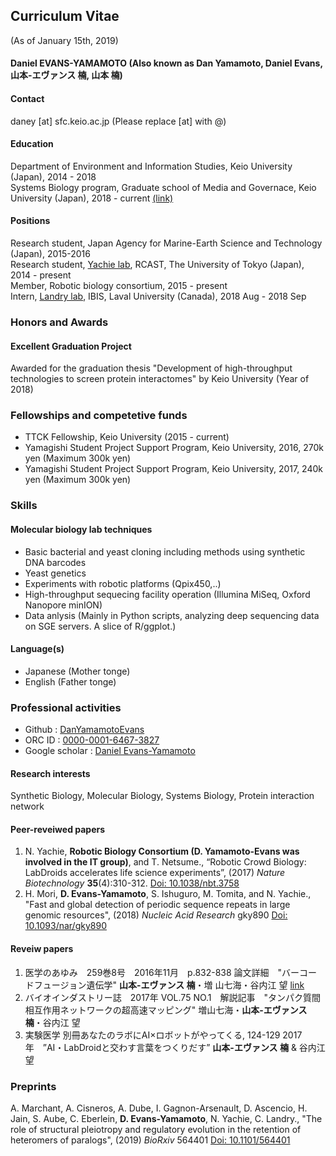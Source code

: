 ## Curriculum Vitae 
(As of January 15th, 2019)

#### Daniel EVANS-YAMAMOTO (Also known as Dan Yamamoto, Daniel Evans, 山本-エヴァンス 楠, 山本 楠)

#### Contact 
daney [at] sfc.keio.ac.jp (Please replace [at] with @)


#### Education
Department of Environment and Information Studies, Keio University (Japan), 2014 - 2018 <br>
Systems Biology program, Graduate school of Media and Governace, Keio University (Japan), 2018 - current [(link)](http://www.iab.keio.ac.jp/en/index.html)<br>


#### Positions
Research student, Japan Agency for Marine-Earth Science and Technology (Japan), 2015-2016 <br>
Research student, [Yachie lab](http://yachie-lab.org), RCAST, The University of Tokyo (Japan), 2014 - present <br>
Member, Robotic biology consortium, 2015 - present <br>
Intern, [Landry lab](https://landrylab.ibis.ulaval.ca), IBIS, Laval University (Canada), 2018 Aug - 2018 Sep 



### Honors and Awards

#### Excellent Graduation Project
Awarded for the graduation thesis "Development of high-throughput technologies to screen protein interactomes" by Keio University (Year of 2018) <br>

### Fellowships and competetive funds
* TTCK Fellowship, Keio University (2015 - current)
* Yamagishi Student Project Support Program, Keio University, 2016, 270k yen (Maximum 300k yen)
* Yamagishi Student Project Support Program, Keio University, 2017, 240k yen (Maximum 300k yen)



### Skills


#### Molecular biology lab techniques 
* Basic bacterial and yeast cloning including methods using synthetic DNA barcodes
* Yeast genetics
* Experiments with robotic platforms (Qpix450,..) 
* High-throughput sequecing facility operation (Illumina MiSeq, Oxford Nanopore minION) 
* Data anlysis (Mainly in Python scripts, analyzing deep sequencing data on SGE servers. A slice of R/ggplot.) 


#### Language(s)
* Japanese (Mother tonge)
* English  (Father tonge)



### Professional activities

* Github          :  [DanYamamotoEvans](https://github.com/DanYamamotoEvans)
* ORC ID          :  [0000-0001-6467-3827](https://orcid.org/0000-0001-6467-3827)
* Google scholar  :  [Daniel Evans-Yamamoto](https://scholar.google.com/citations?user=w6Muoh8AAAAJ&hl=en&oi=ao)

#### Research interests
Synthetic Biology, Molecular Biology, Systems Biology, Protein interaction network


#### Peer-reveiwed papers
1. N. Yachie, **Robotic Biology Consortium (D. Yamamoto-Evans was involved in the IT group)**, and T. Netsume., “Robotic Crowd Biology: LabDroids accelerates life science
experiments”, (2017) _Nature Biotechnology_ **35**(4):310-312. [Doi: 10.1038/nbt.3758](https://www.nature.com/articles/nbt.3758)
2. H. Mori, **D. Evans-Yamamoto**, S. Ishuguro, M. Tomita, and N. Yachie., "Fast and global detection of periodic sequence repeats in large genomic resources", (2018) _Nucleic Acid Research_ gky890 [Doi: 10.1093/nar/gky890](https://academic.oup.com/nar/advance-article/doi/10.1093/nar/gky890/5124599) 


#### Reveiw papers
1. 医学のあゆみ　259巻8号　2016年11月　p.832-838 論文詳細　"バーコードフュージョン遺伝学" **山本-エヴァンス 楠**・増
山七海・谷内江 望 [link](https://www.ishiyaku.co.jp/magazines/ayumi/AyumiArticleDetail.aspx?BC=925908&AC=16762)
2. バイオインダストリー誌　2017年 VOL.75 NO.1　解説記事　"タンパク質間相互作用ネットワークの超高速マッピング" 増山七海・**山本-エヴァンス 楠**・谷内江 望
3. 実験医学 別冊あなたのラボにAI×ロボットがやってくる, 124-129 2017年　”AI・LabDroidと交わす言葉をつくりだす” **山本-エヴァンス 楠** & 谷内江 望

### Preprints

A. Marchant, A. Cisneros, A. Dube, I. Gagnon-Arsenault, D. Ascencio, H. Jain, S. Aube, C. Eberlein, **D. Evans-Yamamoto**, N. Yachie, C. Landry., "The role of structural pleiotropy and regulatory evolution in the retention of heteromers of paralogs", (2019) _BioRxiv_ 564401 [Doi: 10.1101/564401](https://www.biorxiv.org/content/biorxiv/early/2019/03/01/564401.full.pdf) 
